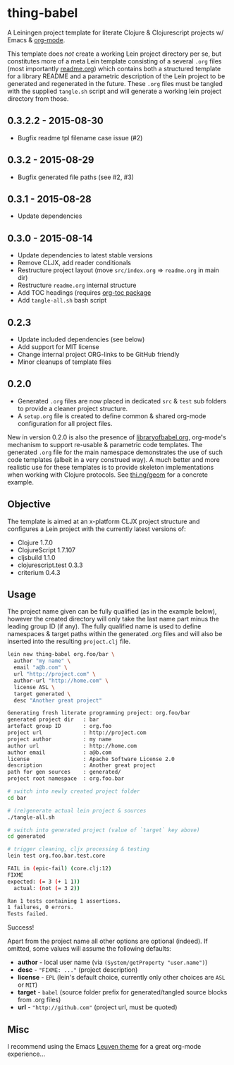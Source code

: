# thing-babel

A Leiningen project template for literate Clojure & Clojurescript
projects w/ Emacs & [org-mode](http://orgmode.org).

This template does *not* create a working Lein project directory per
se, but constitutes more of a meta Lein template consisting of a
several `.org` files (most importantly
[readme.org](./src/leiningen/new/thing_babel/readme.org)) which
contains both a structured template for a library README and a
parametric description of the Lein project to be generated and
regenerated in the future. These `.org` files must be tangled with the
supplied `tangle.sh` script and will generate a working lein project
directory from those.

## 0.3.2.2 - 2015-08-30

* Bugfix readme tpl filename case issue (#2)

## 0.3.2 - 2015-08-29

* Bugfix generated file paths (see #2, #3)

## 0.3.1 - 2015-08-28

* Update dependencies

## 0.3.0 - 2015-08-14

* Update dependencies to latest stable versions
* Remove CLJX, add reader conditionals
* Restructure project layout (move `src/index.org` => `readme.org` in main dir)
* Restructure `readme.org` internal structure
* Add TOC headings (requires [org-toc package](https://github.com/snosov1/org-toc)
* Add `tangle-all.sh` bash script

## 0.2.3

* Update included dependencies (see below)
* Add support for MIT license
* Change internal project ORG-links to be GitHub friendly
* Minor cleanups of template files

## 0.2.0

* Generated `.org` files are now placed in dedicated `src` & `test`
  sub folders to provide a cleaner project structure.
* A `setup.org` file is created to define common & shared org-mode
  configuration for all project files.

New in version 0.2.0 is also the presence of
[libraryofbabel.org](./src/leiningen/new/thing_babel/libraryofbabel.org),
org-mode's mechanism to support re-usable & parametric code templates.
The generated `.org` file for the main namespace demonstrates the use
of such code templates (albeit in a very construed way). A much better
and more realistic use for these templates is to provide skeleton
implementations when working with Clojure protocols. See
[thi.ng/geom](http://thi.ng/geom) for a concrete example.

## Objective

The template is aimed at an x-platform CLJX project structure and
configures a Lein project with the currently latest versions of:

* Clojure 1.7.0
* ClojureScript 1.7.107
* cljsbuild 1.1.0
* clojurescript.test 0.3.3
* criterium 0.4.3

## Usage

The project name given can be fully qualified (as in the example
below), however the created directory will only take the last name part
minus the leading group ID (if any). The fully qualified name is used
to define namespaces & target paths within the generated .org files
and will also be inserted into the resulting `project.clj` file.

```bash
lein new thing-babel org.foo/bar \
  author "my name" \
  email "a@b.com" \
  url "http://project.com" \
  author-url "http://home.com" \
  license ASL \
  target generated \
  desc "Another great project"

Generating fresh literate programming project: org.foo/bar
generated project dir   : bar
artefact group ID       : org.foo
project url             : http://project.com
project author          : my name
author url              : http://home.com
author email            : a@b.com
license                 : Apache Software License 2.0
description             : Another great project
path for gen sources    : generated/
project root namespace  : org.foo.bar

# switch into newly created project folder
cd bar

# (re)generate actual lein project & sources
./tangle-all.sh 

# switch into generated project (value of `target` key above)
cd generated

# trigger cleaning, cljx processing & testing
lein test org.foo.bar.test.core

FAIL in (epic-fail) (core.clj:12)
FIXME
expected: (= 3 (+ 1 1))
  actual: (not (= 3 2))

Ran 1 tests containing 1 assertions.
1 failures, 0 errors.
Tests failed.
```

Success!

Apart from the project name all other options are optional (indeed).
If omitted, some values will assume the following defaults:

* **author** - local user name (via `(System/getProperty
  "user.name")`)
* **desc** - `"FIXME: ..."` (project description)
* **license** - `EPL` (lein's default choice, currently only other
  choices are `ASL` or `MIT`)
* **target** - `babel` (source folder prefix for generated/tangled
  source blocks from .org files)
* **url** - `"http://github.com"` (project url, must be quoted)

## Misc

I recommend using the Emacs
[Leuven theme](https://github.com/fniessen/emacs-leuven-theme) for a
great org-mode experience...
